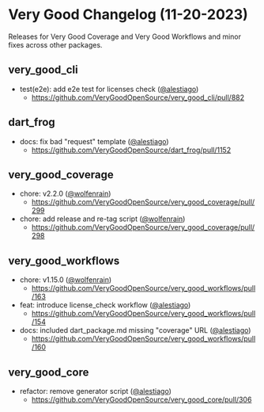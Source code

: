 # Very Good Changelog (11-20-2023)

Releases for Very Good Coverage and Very Good Workflows and minor fixes across other packages.

## very_good_cli

- test(e2e): add e2e test for licenses check ([@alestiago](https://github.com/alestiago))
  - https://github.com/VeryGoodOpenSource/very_good_cli/pull/882

## dart_frog

- docs: fix bad "request" template ([@alestiago](https://github.com/alestiago))
  - https://github.com/VeryGoodOpenSource/dart_frog/pull/1152

## very_good_coverage

- chore: v2.2.0 ([@wolfenrain](https://github.com/wolfenrain))
  - https://github.com/VeryGoodOpenSource/very_good_coverage/pull/299
- chore: add release and re-tag script ([@wolfenrain](https://github.com/wolfenrain))
  - https://github.com/VeryGoodOpenSource/very_good_coverage/pull/298

## very_good_workflows

- chore: v1.15.0 ([@wolfenrain](https://github.com/wolfenrain))
  - https://github.com/VeryGoodOpenSource/very_good_workflows/pull/163
- feat: introduce license_check workflow ([@alestiago](https://github.com/alestiago))
  - https://github.com/VeryGoodOpenSource/very_good_workflows/pull/154
- docs: included dart_package.md missing "coverage" URL ([@alestiago](https://github.com/alestiago))
  - https://github.com/VeryGoodOpenSource/very_good_workflows/pull/160

## very_good_core

- refactor: remove generator script ([@alestiago](https://github.com/alestiago))
  - https://github.com/VeryGoodOpenSource/very_good_core/pull/306
